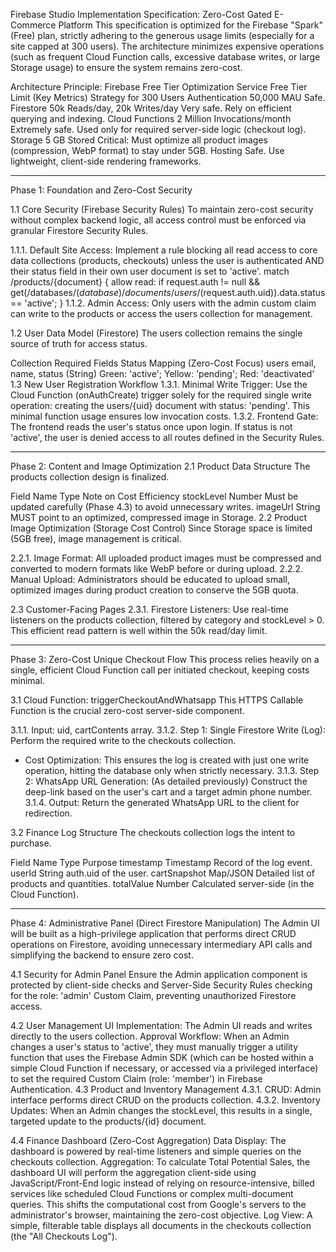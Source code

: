Firebase Studio Implementation Specification: Zero-Cost Gated E-Commerce Platform
This specification is optimized for the Firebase "Spark" (Free) plan, strictly adhering to the generous usage limits (especially for a site capped at 300 users). The architecture minimizes expensive operations (such as frequent Cloud Function calls, excessive database writes, or large Storage usage) to ensure the system remains zero-cost.

Architecture Principle: Firebase Free Tier Optimization
Service	Free Tier Limit (Key Metrics)	Strategy for 300 Users
Authentication	50,000 MAU	Safe.
Firestore	50k Reads/day, 20k Writes/day	Very safe. Rely on efficient querying and indexing.
Cloud Functions	2 Million Invocations/month	Extremely safe. Used only for required server-side logic (checkout log).
Storage	5 GB Stored	Critical: Must optimize all product images (compression, WebP format) to stay under 5GB.
Hosting	Safe.	Use lightweight, client-side rendering frameworks.
_____________________________________________________________

Phase 1: Foundation and Zero-Cost Security


1.1 Core Security (Firebase Security Rules)
To maintain zero-cost security without complex backend logic, all access control must be enforced via granular Firestore Security Rules.

1.1.1. Default Site Access: Implement a rule blocking all read access to core data collections (products, checkouts) unless the user is authenticated AND their status field in their own user document is set to 'active'.
match /products/{document} { allow read: if request.auth != null && get(/databases/$(database)/documents/users/$(request.auth.uid)).data.status == 'active'; }
1.1.2. Admin Access: Only users with the admin custom claim can write to the products or access the users collection for management.

1.2 User Data Model (Firestore)
The users collection remains the single source of truth for access status.

Collection	Required Fields	Status Mapping (Zero-Cost Focus)
users	email, name, status (String)	Green: 'active'; Yellow: 'pending'; Red: 'deactivated'
1.3 New User Registration Workflow
1.3.1. Minimal Write Trigger: Use the Cloud Function (onAuthCreate) trigger solely for the required single write operation: creating the users/{uid} document with status: 'pending'. This minimal function usage ensures low invocation costs.
1.3.2. Frontend Gate: The frontend reads the user's status once upon login. If status is not 'active', the user is denied access to all routes defined in the Security Rules.
_____________________________________________________________

Phase 2: Content and Image Optimization
2.1 Product Data Structure
The products collection design is finalized.

Field Name	Type	Note on Cost Efficiency
stockLevel	Number	Must be updated carefully (Phase 4.3) to avoid unnecessary writes.
imageUrl	String	MUST point to an optimized, compressed image in Storage.
2.2 Product Image Optimization (Storage Cost Control)
Since Storage space is limited (5GB free), image management is critical.

2.2.1. Image Format: All uploaded product images must be compressed and converted to modern formats like WebP before or during upload.
2.2.2. Manual Upload: Administrators should be educated to upload small, optimized images during product creation to conserve the 5GB quota.

2.3 Customer-Facing Pages
2.3.1. Firestore Listeners: Use real-time listeners on the products collection, filtered by category and stockLevel > 0. This efficient read pattern is well within the 50k read/day limit.
_____________________________________________________________

Phase 3: Zero-Cost Unique Checkout Flow
This process relies heavily on a single, efficient Cloud Function call per initiated checkout, keeping costs minimal.

3.1 Cloud Function: triggerCheckoutAndWhatsapp
This HTTPS Callable Function is the crucial zero-cost server-side component.

3.1.1. Input: uid, cartContents array.
3.1.2. Step 1: Single Firestore Write (Log): Perform the required write to the checkouts collection.
* Cost Optimization: This ensures the log is created with just one write operation, hitting the database only when strictly necessary.
3.1.3. Step 2: WhatsApp URL Generation: (As detailed previously) Construct the deep-link based on the user's cart and a target admin phone number.
3.1.4. Output: Return the generated WhatsApp URL to the client for redirection.

3.2 Finance Log Structure
The checkouts collection logs the intent to purchase.

Field Name	Type	Purpose
timestamp	Timestamp	Record of the log event.
userId	String	auth.uid of the user.
cartSnapshot	Map/JSON	Detailed list of products and quantities.
totalValue	Number	Calculated server-side (in the Cloud Function).
_____________________________________________________________

Phase 4: Administrative Panel (Direct Firestore Manipulation)
The Admin UI will be built as a high-privilege application that performs direct CRUD operations on Firestore, avoiding unnecessary intermediary API calls and simplifying the backend to ensure zero cost.

4.1 Security for Admin Panel
Ensure the Admin application component is protected by client-side checks and Server-Side Security Rules checking for the role: 'admin' Custom Claim, preventing unauthorized Firestore access.

4.2 User Management
UI Implementation: The Admin UI reads and writes directly to the users collection.
Approval Workflow: When an Admin changes a user's status to 'active', they must manually trigger a utility function that uses the Firebase Admin SDK (which can be hosted within a simple Cloud Function if necessary, or accessed via a privileged interface) to set the required Custom Claim (role: 'member') in Firebase Authentication.
4.3 Product and Inventory Management
4.3.1. CRUD: Admin interface performs direct CRUD on the products collection.
4.3.2. Inventory Updates: When an Admin changes the stockLevel, this results in a single, targeted update to the products/{id} document.

4.4 Finance Dashboard (Zero-Cost Aggregation)
Data Display: The dashboard is powered by real-time listeners and simple queries on the checkouts collection.
Aggregation: To calculate Total Potential Sales, the dashboard UI will perform the aggregation client-side using JavaScript/Front-End logic instead of relying on resource-intensive, billed services like scheduled Cloud Functions or complex multi-document queries. This shifts the computational cost from Google's servers to the administrator's browser, maintaining the zero-cost objective.
Log View: A simple, filterable table displays all documents in the checkouts collection (the "All Checkouts Log").